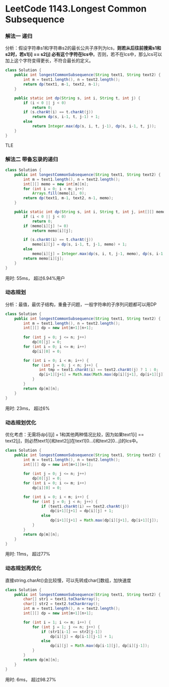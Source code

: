 # LeetCode 1143.Longest Common Subsequence

### 解法一 递归

分析：假设字符串s1和字符串s2的最长公共子序列为lcs，**则若从后往前搜索s1和s2时，若s1[i] == s2[j] 必有这个字符在lcs中**。否则，若不在lcs中，那么lcs可以加上这个字符变得更长，不符合最长的定义。

```java
class Solution {
    public int longestCommonSubsequence(String text1, String text2) {
        int m = text1.length(), n = text2.length();
        return dp(text1, m-1, text2, n-1);
    }

    public static int dp(String s, int i, String t, int j) {
        if (i < 0 || j < 0)
            return 0;
        if (s.charAt(i) == t.charAt(j))
            return dp(s, i-1, t, j-1) + 1;
        else 
            return Integer.max(dp(s, i, t, j-1), dp(s, i-1, t, j));
    }
}
```

TLE



### 解法二 带备忘录的递归

```java
class Solution {
    public int longestCommonSubsequence(String text1, String text2) {
        int m = text1.length(), n = text2.length();
        int[][] memo = new int[m][n];
        for (int i = 0; i < m; i++)
            Arrays.fill(memo[i], 0);
        return dp(text1, m-1, text2, n-1, memo);
    }

    public static int dp(String s, int i, String t, int j, int[][] memo) {
        if (i < 0 || j < 0)
            return 0;
        if (memo[i][j] != 0)
            return memo[i][j];

        if (s.charAt(i) == t.charAt(j))
            memo[i][j] = dp(s, i-1, t, j-1, memo) + 1;
        else 
            memo[i][j] = Integer.max(dp(s, i, t, j-1, memo), dp(s, i-1, t, j, memo));
        return memo[i][j];
    }
}
```

用时: 55ms， 超过6.94%用户



### 动态规划

分析：最值，最优子结构，重叠子问题，一般字符串的子序列问题都可以用DP

```java
class Solution {
    public int longestCommonSubsequence(String text1, String text2) {
        int m = text1.length(), n = text2.length();
        int[][] dp = new int[m+1][n+1];
        
        for (int j = 0; j <= n; j++)
            dp[0][j] = 0;
        for (int i = 0; i <= m; i++)
            dp[i][0] = 0;

        for (int i = 0; i < m; i++) {
            for (int j = 0; j < n; j++) {
               int tmp = text1.charAt(i) == text2.charAt(j) ? 1 : 0;
               dp[i+1][j+1] = Math.max(Math.max(dp[i][j+1], dp[i+1][j]), dp[i][j]+tmp);
            }
        }
        return dp[m][n];
    }
}
```

用时: 23ms， 超过6%

### 动态规划优化

优化考虑：无需将$dp[i][j]+1$和其他两种情况比较，因为如果text1[i] == text2[j]，则必然text1[i]和text2[j]在text1[0...i]和text2[0...j]的lcs中。

```java
class Solution {
    public int longestCommonSubsequence(String text1, String text2) {
        int m = text1.length(), n = text2.length();
        int[][] dp = new int[m+1][n+1];
        
        for (int j = 0; j <= n; j++)
            dp[0][j] = 0;
        for (int i = 0; i <= m; i++)
            dp[i][0] = 0;

        for (int i = 0; i < m; i++) {
            for (int j = 0; j < n; j++) {
                if (text1.charAt(i) == text2.charAt(j))
                    dp[i+1][j+1] = dp[i][j] + 1;
                else
                    dp[i+1][j+1] = Math.max(dp[i][j+1], dp[i+1][j]);
            }
        }
        return dp[m][n];
    }
}
```

用时: 11ms， 超过77%



### 动态规划再优化

直接string.charAt()会比较慢，可以先转成char[]数组，加快速度

```java
class Solution {
    public int longestCommonSubsequence(String text1, String text2) {
        char[] str1 = text1.toCharArray();
        char[] str2 = text2.toCharArray();
        int m = text1.length(), n = text2.length();
        int[][] dp = new int[m+1][n+1];

        for (int i = 1; i <= m; i++) {
            for (int j = 1; j <= n; j++) {
                if (str1[i-1] == str2[j-1])
                    dp[i][j] = dp[i-1][j-1] + 1;
                else 
                    dp[i][j] = Math.max(dp[i-1][j], dp[i][j-1]);
            }
        }
        return dp[m][n];
    }
}
```

用时: 6ms， 超过98.27%